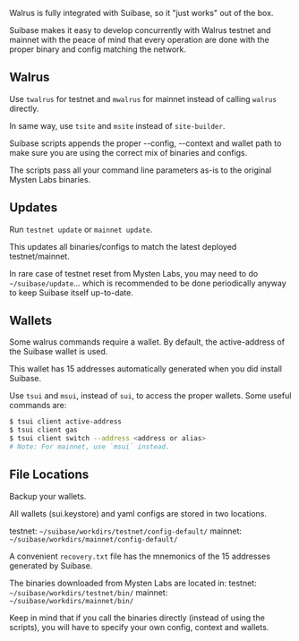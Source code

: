Walrus is fully integrated with Suibase, so it "just works" out of the box.

Suibase makes it easy to develop concurrently with Walrus testnet and mainnet with the peace of mind that every operation are done with the proper binary and config matching the network.

## Walrus

Use `twalrus` for testnet and `mwalrus` for mainnet instead of calling `walrus` directly.

In same way, use `tsite` and `msite` instead of `site-builder`.

Suibase scripts appends the proper --config, --context and wallet path to make sure you are using the correct mix of binaries and configs.

The scripts pass all your command line parameters as-is to the original Mysten Labs binaries.

## Updates
Run `testnet update` or `mainnet update`.

This updates all binaries/configs to match the latest deployed testnet/mainnet.

In rare case of testnet reset from Mysten Labs, you may need to do `~/suibase/update`... which is recommended to be done periodically anyway to keep Suibase itself up-to-date.

## Wallets

Some walrus commands require a wallet. By default, the active-address of the Suibase wallet is used.

This wallet has 15 addresses automatically generated when you did install Suibase.

Use `tsui` and `msui`, instead of `sui`, to access the proper wallets. Some useful commands are:

```bash
$ tsui client active-address
$ tsui client gas
$ tsui client switch --address <address or alias>
# Note: For mainnet, use `msui` instead.
```

## File Locations
Backup your wallets.

All wallets (sui.keystore) and yaml configs are stored in two locations.

testnet: `~/suibase/workdirs/testnet/config-default/`
mainnet: `~/suibase/workdirs/mainnet/config-default/`

A convenient `recovery.txt` file has the mnemonics of the 15 addresses generated by Suibase.

The binaries downloaded from Mysten Labs are located in:
testnet: `~/suibase/workdirs/testnet/bin/`
mainnet: `~/suibase/workdirs/mainnet/bin/`

Keep in mind that if you call the binaries directly (instead of using the scripts), you will have to specify your own config, context and wallets.
